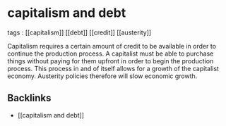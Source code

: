 # capitalism and debt

tags
: [[capitalism]] [[debt]] [[credit]] [[austerity]]

Capitalism requires a certain amount of credit to be available in order to continue the production process. A capitalist must be able to purchase things without paying for them upfront in order to begin the production process. This process in and of itself allows for a growth of the capitalist economy. Austerity policies therefore will slow economic growth.


<a id="org833ac84"></a>

## Backlinks

-   [[capitalism and debt]]
